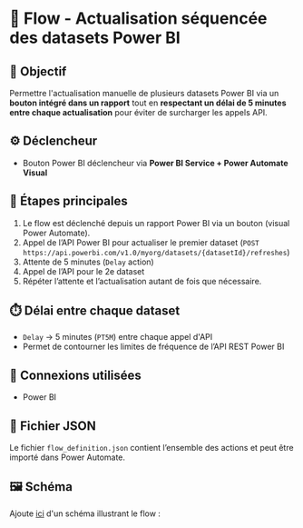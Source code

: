# 🔄 Flow - Actualisation séquencée des datasets Power BI

## 🎯 Objectif
Permettre l'actualisation manuelle de plusieurs datasets Power BI via un **bouton intégré dans un rapport** tout en **respectant un délai de 5 minutes entre chaque actualisation** pour éviter de surcharger les appels API.

## ⚙️ Déclencheur
- Bouton Power BI déclencheur via **Power BI Service + Power Automate Visual**

## 🔁 Étapes principales
1. Le flow est déclenché depuis un rapport Power BI via un bouton (visual Power Automate).
2. Appel de l’API Power BI pour actualiser le premier dataset (`POST https://api.powerbi.com/v1.0/myorg/datasets/{datasetId}/refreshes`)
3. Attente de 5 minutes (`Delay` action)
4. Appel de l’API pour le 2e dataset
5. Répéter l’attente et l’actualisation autant de fois que nécessaire.

## ⏱️ Délai entre chaque dataset
- `Delay` → 5 minutes (`PT5M`) entre chaque appel d'API
- Permet de contourner les limites de fréquence de l’API REST Power BI

## 🔐 Connexions utilisées
- Power BI

## 📄 Fichier JSON
Le fichier `flow_definition.json` contient l’ensemble des actions et peut être importé dans Power Automate.

## 🖼️ Schéma
Ajoute [ici](./schema_flux.png) d'un schéma illustrant le flow :
